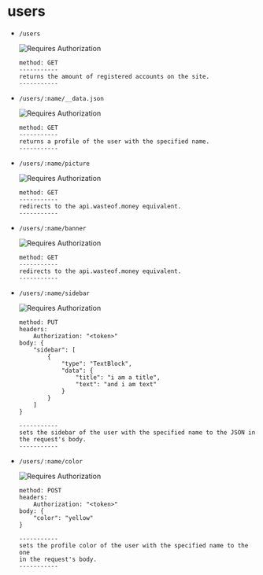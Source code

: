 # users

- `/users`

	![Requires Authorization](https://img.shields.io/badge/requires_authorization-no-blue)
	```
 	method: GET
	-----------
	returns the amount of registered accounts on the site.
	-----------
	```

- `/users/:name/__data.json`

	![Requires Authorization](https://img.shields.io/badge/requires_authorization-no-blue)
	```
	method: GET
	-----------
	returns a profile of the user with the specified name.
	-----------
	```

- `/users/:name/picture`

	![Requires Authorization](https://img.shields.io/badge/requires_authorization-no-blue)
	```
	method: GET
	-----------
	redirects to the api.wasteof.money equivalent.
	-----------
	```

- `/users/:name/banner`

	![Requires Authorization](https://img.shields.io/badge/requires_authorization-no-blue)
	```
	method: GET
	-----------
	redirects to the api.wasteof.money equivalent.
	-----------
	```

- `/users/:name/sidebar`

	![Requires Authorization](https://img.shields.io/badge/requires_authorization:_PUT-yes-green)
	```
	method: PUT
 	headers:
 		Authorization: "<token>"
	body: {
		"sidebar": [
			{
				"type": "TextBlock",
				"data": {
					"title": "i am a title",
					"text": "and i am text"
				}
			}
		]
	}

	-----------
	sets the sidebar of the user with the specified name to the JSON in
	the request's body.
	-----------
	```

- `/users/:name/color`

	![Requires Authorization](https://img.shields.io/badge/requires_authorization-yes-blue)
	```
	method: POST
 	headers:
 		Authorization: "<token>"
	body: {
		"color": "yellow"
	}

	-----------
	sets the profile color of the user with the specified name to the one
	in the request's body.
	-----------
	```
